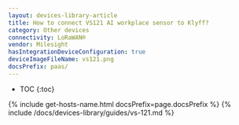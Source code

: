 ```yaml
---
layout: devices-library-article
title: How to connect VS121 AI workplace sensor to Klyff?
category: Other devices
connectivity: LoRaWAN®
vendor: Milesight
hasIntegrationDeviceConfiguration: true
deviceImageFileName: vs121.png
docsPrefix: paas/
---
```


* TOC
{:toc}

{% include get-hosts-name.html docsPrefix=page.docsPrefix %}
{% include /docs/devices-library/guides/vs-121.md %}
